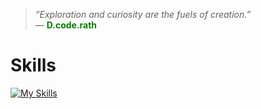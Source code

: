 <blockquote>
  <em>“Exploration and curiosity are the fuels of creation.”</em>  
  <br>— <strong style="color:green;">D.code.rath</strong>
</blockquote>

# Skills

[![My Skills](https://skillicons.dev/icons?i=js,html,css,bootstrap,cpp,figma,github,mongodb,nextjs,py,react,stackoverflow,tailwind,ts,vscode,bash,linux,powershell,kali,python&perline=16)](https://skillicons.dev)
